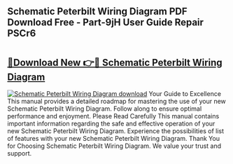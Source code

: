## Schematic Peterbilt Wiring Diagram PDF Download Free - Part-9jH User Guide Repair PSCr6

# <h2><a href="http://dfq6xvk.blite.top/?on=Schematic+Peterbilt+Wiring+Diagram">🔗Download New 👉🔴 Schematic Peterbilt Wiring Diagram</a></h2>

[![Schematic Peterbilt Wiring Diagram download](https://i.imgur.com/lujVjoI.png)](http://dfq6xvk.blite.top/?on=Schematic+Peterbilt+Wiring+Diagram)
Your Guide to Excellence This manual provides a detailed roadmap for mastering the use of your new Schematic Peterbilt Wiring Diagram. Follow along to ensure optimal performance and enjoyment. Please Read Carefully This manual contains important information regarding the safe and effective operation of your new Schematic Peterbilt Wiring Diagram. Experience the possibilities of list of features with your new Schematic Peterbilt Wiring Diagram. Thank You for Choosing Schematic Peterbilt Wiring Diagram. We value your trust and support.
